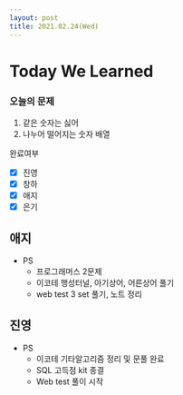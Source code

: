 ```yaml
---
layout: post
title: 2021.02.24(Wed)
---
```


# Today We Learned

###  오늘의 문제

1. 같은 숫자는 싫어
2. 나누어 떨어지는 숫자 배열

완료여부  
- [x] 진영 
- [x] 창하
- [x] 애지 
- [x] 은기

## 애지
- PS
  - 프로그래머스 2문제
  - 이코테 행성터널, 아기상어, 어른상어 풀기
  - web test 3 set 풀기, 노트 정리 

## 진영

- PS
  - 이코테 기타알고리즘 정리 및 문풀 완료
  - SQL 고득점 kit 종결
  - Web test 풀이 시작



